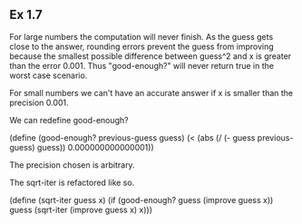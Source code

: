 ## Ex 1.7
For large numbers the computation will never finish. As the guess gets close to the answer, rounding errors prevent the guess from improving because the smallest possible difference between guess^2 and x is greater than the error 0.001.
Thus "good-enough?" will never return true in the worst case scenario.

For small numbers we can't have an accurate answer if x is smaller than the precision 0.001.

We can redefine good-enough?

(define (good-enough? previous-guess guess)
	(< (abs (/ (- guess previous-guess) guess)) 0.000000000000001))

The precision chosen is arbitrary.

The sqrt-iter is refactored like so.

(define (sqrt-iter guess x)
	(if (good-enough? guess (improve guess x))
	    guess
	    (sqrt-iter (improve guess x) x)))
